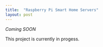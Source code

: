 ```yaml
---
title:  "Raspberry Pi Smart Home Servers"
layout: post
---
```

*Coming SOON*

This project is currently in progess.
